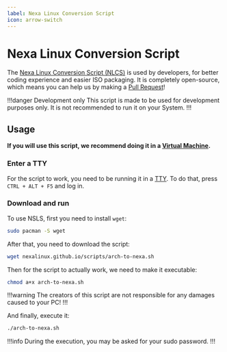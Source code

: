 ```yaml
---
label: Nexa Linux Conversion Script
icon: arrow-switch
---
```


# Nexa Linux Conversion Script

The [Nexa Linux Conversion Script (NLCS)](https://github.com/NexaLinux/scripts) is used by developers, for better coding experience and easier ISO packaging. It is completely open-source, which means you can help us by making a [Pull Request](https://github.com/NexaLinux/scripts/pulls)!

!!!danger Development only
This script is made to be used for development purposes only. It is not recommended to run it on your System.
!!!

## Usage

**If you will use this script, we recommend doing it in a [Virtual Machine](https://en.wikipedia.org/wiki/Virtual_machine).** <br>

### Enter a TTY

For the script to work, you need to be running it in a [TTY](<https://en.wikipedia.org/wiki/Tty_(Unix)>). To do that, press `CTRL + ALT + F5` and log in.

### Download and run

To use NSLS, first you need to install `wget`:

```bash
sudo pacman -S wget
```

After that, you need to download the script:

```bash
wget nexalinux.github.io/scripts/arch-to-nexa.sh
```

Then for the script to actually work, we need to make it executable:

```bash
chmod a+x arch-to-nexa.sh
```

!!!warning
The creators of this script are not responsible for any damages caused to your PC!
!!!

And finally, execute it:

```bash
./arch-to-nexa.sh
```

!!!info
During the execution, you may be asked for your sudo password.
!!!
